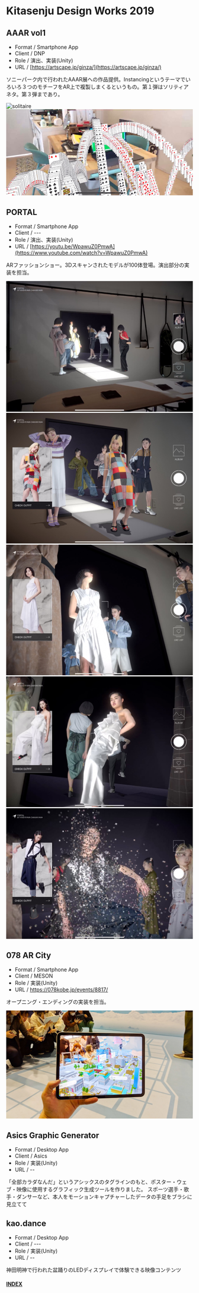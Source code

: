 # Kitasenju Design Works 2019


## AAAR vol1

* Format / Smartphone App
* Client / DNP
* Role / 演出、実装(Unity)
* URL / [https://artscape.jp/ginza/](https://artscape.jp/ginza/)

ソニーパーク内で行われたAAAR展への作品提供。Instancingというテーマでいろいろ３つのモチーフをAR上で複製しまくるというもの。第１弾はソリティアネタ。第３弾まであり。

![solitaire](https://kitasenjudesign.github.io/img/solitaire.gif)
![solitaire](./img/solitaire.jpg)


## PORTAL

* Format / Smartphone App
* Client / ---
* Role / 演出、実装(Unity)
* URL / [https://youtu.be/WpawuZ0PmwA](https://www.youtube.com/watch?v=WpawuZ0PmwA)

ARファッションショー。3Dスキャンされたモデルが100体登場。演出部分の実装を担当。

![portal](./img/portal01.jpg)
![portal](./img/portal02.jpg)
![portal](./img/portal03.jpg)
![portal](./img/portal04.jpg)
![portal](./img/portal05.jpg)

## 078 AR City

* Format / Smartphone App
* Client / MESON
* Role / 実装(Unity)
* URL / https://078kobe.jp/events/8817/

オープニング・エンディングの実装を担当。

![078](./img/078.jpg)


## Asics Graphic Generator

* Format / Desktop App 
* Client / Asics
* Role / 実装(Unity)
* URL / --

「全部カラダなんだ」というアシックスのタグラインのもと、ポスター・ウェブ・映像に使用するグラフィック生成ツールを作りました。
スポーツ選手・歌手・ダンサーなど、本人をモーションキャプチャーしたデータの手足をブラシに見立てて


## kao.dance

* Format / Desktop App 
* Client / ---
* Role / 実装(Unity)
* URL / --

神田明神で行われた盆踊りのLEDディスプレイで体験できる映像コンテンツ


#### [INDEX](https://kitasenjudesign.github.io/work/)
